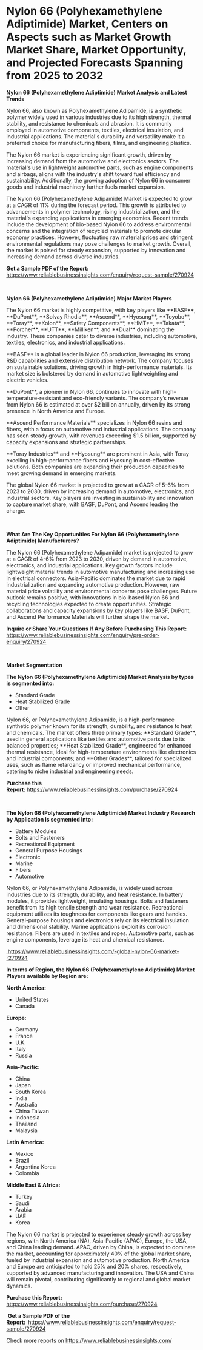 <p><h1>Nylon 66 (Polyhexamethylene Adiptimide) Market, Centers on Aspects such as Market Growth Market Share, Market Opportunity, and Projected Forecasts Spanning from 2025 to 2032</h1></p><p><strong>Nylon 66 (Polyhexamethylene Adiptimide) Market Analysis and Latest Trends</strong></p>
<p><p>Nylon 66, also known as Polyhexamethylene Adipamide, is a synthetic polymer widely used in various industries due to its high strength, thermal stability, and resistance to chemicals and abrasion. It is commonly employed in automotive components, textiles, electrical insulation, and industrial applications. The material's durability and versatility make it a preferred choice for manufacturing fibers, films, and engineering plastics.</p><p>The Nylon 66 market is experiencing significant growth, driven by increasing demand from the automotive and electronics sectors. The material's use in lightweight automotive parts, such as engine components and airbags, aligns with the industry's shift toward fuel efficiency and sustainability. Additionally, the growing adoption of Nylon 66 in consumer goods and industrial machinery further fuels market expansion.</p><p>The Nylon 66 (Polyhexamethylene Adipamide) Market is expected to grow at a CAGR of 11% during the forecast period. This growth is attributed to advancements in polymer technology, rising industrialization, and the material's expanding applications in emerging economies. Recent trends include the development of bio-based Nylon 66 to address environmental concerns and the integration of recycled materials to promote circular economy practices. However, fluctuating raw material prices and stringent environmental regulations may pose challenges to market growth. Overall, the market is poised for steady expansion, supported by innovation and increasing demand across diverse industries.</p></p>
<p><strong>Get a Sample PDF of the Report:&nbsp;</strong> <a href="https://www.reliablebusinessinsights.com/enquiry/request-sample/270924?utm_campaign=97&utm_medium=2&utm_source=Github&utm_content=ia&utm_term=21012025&utm_id=nylon-66-polyhexamethylene-adiptimide">https://www.reliablebusinessinsights.com/enquiry/request-sample/270924</a></p>
<p>&nbsp;</p>
<p><strong>Nylon 66 (Polyhexamethylene Adiptimide) Major Market Players</strong></p>
<p><p>The Nylon 66 market is highly competitive, with key players like **BASF**, **DuPont**, **Solvay Rhodia**, **Ascend**, **Hyosung**, **Toyobo**, **Toray**, **Kolon**, **Safety Components**, **HMT**, **Takata**, **Porcher**, **UTT**, **Milliken**, and **Dual** dominating the industry. These companies cater to diverse industries, including automotive, textiles, electronics, and industrial applications.</p><p>**BASF** is a global leader in Nylon 66 production, leveraging its strong R&D capabilities and extensive distribution network. The company focuses on sustainable solutions, driving growth in high-performance materials. Its market size is bolstered by demand in automotive lightweighting and electric vehicles.</p><p>**DuPont**, a pioneer in Nylon 66, continues to innovate with high-temperature-resistant and eco-friendly variants. The company’s revenue from Nylon 66 is estimated at over $2 billion annually, driven by its strong presence in North America and Europe.</p><p>**Ascend Performance Materials** specializes in Nylon 66 resins and fibers, with a focus on automotive and industrial applications. The company has seen steady growth, with revenues exceeding $1.5 billion, supported by capacity expansions and strategic partnerships.</p><p>**Toray Industries** and **Hyosung** are prominent in Asia, with Toray excelling in high-performance fibers and Hyosung in cost-effective solutions. Both companies are expanding their production capacities to meet growing demand in emerging markets.</p><p>The global Nylon 66 market is projected to grow at a CAGR of 5-6% from 2023 to 2030, driven by increasing demand in automotive, electronics, and industrial sectors. Key players are investing in sustainability and innovation to capture market share, with BASF, DuPont, and Ascend leading the charge.</p></p>
<p>&nbsp;</p>
<p><strong>What Are The Key Opportunities For Nylon 66 (Polyhexamethylene Adiptimide) Manufacturers?</strong></p>
<p><p>The Nylon 66 (Polyhexamethylene Adipamide) market is projected to grow at a CAGR of 4-6% from 2023 to 2030, driven by demand in automotive, electronics, and industrial applications. Key growth factors include lightweight material trends in automotive manufacturing and increasing use in electrical connectors. Asia-Pacific dominates the market due to rapid industrialization and expanding automotive production. However, raw material price volatility and environmental concerns pose challenges. Future outlook remains positive, with innovations in bio-based Nylon 66 and recycling technologies expected to create opportunities. Strategic collaborations and capacity expansions by key players like BASF, DuPont, and Ascend Performance Materials will further shape the market.</p></p>
<p><strong>Inquire or Share Your Questions If Any Before Purchasing This Report:</strong> <a href="https://www.reliablebusinessinsights.com/enquiry/pre-order-enquiry/270924?utm_campaign=97&utm_medium=2&utm_source=Github&utm_content=ia&utm_term=21012025&utm_id=nylon-66-polyhexamethylene-adiptimide">https://www.reliablebusinessinsights.com/enquiry/pre-order-enquiry/270924</a></p>
<p>&nbsp;</p>
<p><strong>Market Segmentation</strong></p>
<p><strong>The Nylon 66 (Polyhexamethylene Adiptimide) Market Analysis by types is segmented into:</strong></p>
<p><ul><li>Standard Grade</li><li>Heat Stabilized Grade</li><li>Other</li></ul></p>
<p><p>Nylon 66, or Polyhexamethylene Adipamide, is a high-performance synthetic polymer known for its strength, durability, and resistance to heat and chemicals. The market offers three primary types: **Standard Grade**, used in general applications like textiles and automotive parts due to its balanced properties; **Heat Stabilized Grade**, engineered for enhanced thermal resistance, ideal for high-temperature environments like electronics and industrial components; and **Other Grades**, tailored for specialized uses, such as flame retardancy or improved mechanical performance, catering to niche industrial and engineering needs.</p></p>
<p><strong>Purchase this Report:&nbsp;</strong><a href="https://www.reliablebusinessinsights.com/purchase/270924?utm_campaign=97&utm_medium=2&utm_source=Github&utm_content=ia&utm_term=21012025&utm_id=nylon-66-polyhexamethylene-adiptimide">https://www.reliablebusinessinsights.com/purchase/270924</a></p>
<p>&nbsp;</p>
<p><strong>The Nylon 66 (Polyhexamethylene Adiptimide) Market Industry Research by Application is segmented into:</strong></p>
<p><ul><li>Battery Modules</li><li>Bolts and Fasteners</li><li>Recreational Equipment</li><li>General Purpose Housings</li><li>Electronic</li><li>Marine</li><li>Fibers</li><li>Automotive</li></ul></p>
<p><p>Nylon 66, or Polyhexamethylene Adipamide, is widely used across industries due to its strength, durability, and heat resistance. In battery modules, it provides lightweight, insulating housings. Bolts and fasteners benefit from its high tensile strength and wear resistance. Recreational equipment utilizes its toughness for components like gears and handles. General-purpose housings and electronics rely on its electrical insulation and dimensional stability. Marine applications exploit its corrosion resistance. Fibers are used in textiles and ropes. Automotive parts, such as engine components, leverage its heat and chemical resistance.</p></p>
<p><a href="https://www.reliablebusinessinsights.com/-global-nylon-66-market-r270924?utm_campaign=97&utm_medium=2&utm_source=Github&utm_content=ia&utm_term=21012025&utm_id=nylon-66-polyhexamethylene-adiptimide">&nbsp;https://www.reliablebusinessinsights.com/-global-nylon-66-market-r270924</a></p>
<p><strong>In terms of Region, the Nylon 66 (Polyhexamethylene Adiptimide) Market Players available by Region are:</strong></p>
<p>
    <p> <strong> North America: </strong>
        <ul>
            <li>United States</li>
            <li>Canada</li>
        </ul>
        </p> 
    <p> <strong> Europe: </strong>
        <ul>
            <li>Germany</li>
            <li>France</li>
            <li>U.K.</li>
            <li>Italy</li>
            <li>Russia</li>
        </ul>
        </p> 
    <p> <strong> Asia-Pacific: </strong>
        <ul>
            <li>China</li>
            <li>Japan</li>
            <li>South Korea</li>
            <li>India</li>
            <li>Australia</li>
            <li>China Taiwan</li>
            <li>Indonesia</li>
            <li>Thailand</li>
            <li>Malaysia</li>
        </ul>
        </p> 
    <p> <strong> Latin America: </strong>
        <ul>
            <li>Mexico</li>
            <li>Brazil</li>
            <li>Argentina Korea</li>
            <li>Colombia</li>
        </ul>
        </p> 
    <p> <strong> Middle East & Africa: </strong>
        <ul>
            <li>Turkey</li>
            <li>Saudi</li>
            <li>Arabia</li>
            <li>UAE</li>
            <li>Korea</li>
        </ul>
    </p>
    </p>
<p><p>The Nylon 66 market is projected to experience steady growth across key regions, with North America (NA), Asia-Pacific (APAC), Europe, the USA, and China leading demand. APAC, driven by China, is expected to dominate the market, accounting for approximately 40% of the global market share, fueled by industrial expansion and automotive production. North America and Europe are anticipated to hold 25% and 20% shares, respectively, supported by advanced manufacturing and innovation. The USA and China will remain pivotal, contributing significantly to regional and global market dynamics.</p></p>
<p><strong>Purchase this Report: </strong><a href="https://www.reliablebusinessinsights.com/purchase/270924?utm_campaign=97&utm_medium=2&utm_source=Github&utm_content=ia&utm_term=21012025&utm_id=nylon-66-polyhexamethylene-adiptimide">https://www.reliablebusinessinsights.com/purchase/270924</a></p>
<p>&nbsp;<strong>Get a Sample PDF of the Report:&nbsp;&nbsp;</strong><a href="https://www.reliablebusinessinsights.com/enquiry/request-sample/270924?utm_campaign=97&utm_medium=2&utm_source=Github&utm_content=ia&utm_term=21012025&utm_id=nylon-66-polyhexamethylene-adiptimide">https://www.reliablebusinessinsights.com/enquiry/request-sample/270924</a></p>
<p><strong></strong></p>
<p>Check more reports on <a href="https://www.reliablebusinessinsights.com/?utm_campaign=97&utm_medium=2&utm_source=Github&utm_content=ia&utm_term=21012025&utm_id=nylon-66-polyhexamethylene-adiptimide">https://www.reliablebusinessinsights.com/</a></p>